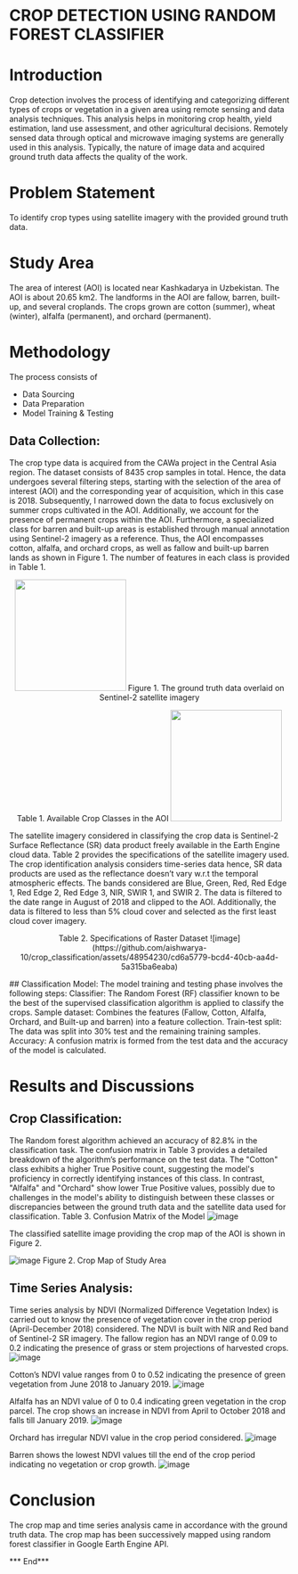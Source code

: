 # CROP DETECTION USING RANDOM FOREST CLASSIFIER

# Introduction
Crop detection involves the process of identifying and categorizing different types of crops or vegetation in a given area using remote sensing and data analysis techniques. This analysis helps in monitoring crop health, yield estimation, land use assessment, and other agricultural decisions. Remotely sensed data through optical and microwave imaging systems are generally used in this analysis. Typically, the nature of image data and acquired ground truth data affects the quality of the work.

# Problem Statement
To identify crop types using satellite imagery with the provided ground truth data.

# Study Area
The area of interest (AOI) is located near Kashkadarya in Uzbekistan. The AOI is about 20.65 km2. The landforms in the AOI are fallow, barren, built-up, and several croplands. The crops grown are cotton (summer), wheat (winter), alfalfa (permanent), and orchard (permanent). 

# Methodology
The process consists of 
- Data Sourcing
- Data Preparation
- Model Training & Testing
## Data Collection:
The crop type data is acquired from the CAWa project in the Central Asia region. The dataset consists of 8435 crop samples in total. Hence, the data undergoes several filtering steps, starting with the selection of the area of interest (AOI) and the corresponding year of acquisition, which in this case is 2018. Subsequently, I narrowed down the data to focus exclusively on summer crops cultivated in the AOI. Additionally, we account for the presence of permanent crops within the AOI. Furthermore, a specialized class for barren and built-up areas is established through manual annotation using Sentinel-2 imagery as a reference. Thus, the AOI encompasses cotton, alfalfa, and orchard crops, as well as fallow and built-up barren lands as shown in Figure 1. The number of features in each class is provided in Table 1.
<p align="center">
<img width="200" src= "![image](https://github.com/aishwarya-10/crop_classification/assets/48954230/f82364da-72e3-4b7c-9de5-891b43a5c42d)">
Figure 1. The ground truth data overlaid on Sentinel-2 satellite imagery
</p>

<p align="center">
Table 1. Available Crop Classes in the AOI
<img width="200" src= "![image](https://github.com/aishwarya-10/crop_classification/assets/48954230/e2ed5359-b971-41f3-8aff-b3cfc10d0db6)">
</p>

The satellite imagery considered in classifying the crop data is Sentinel-2 Surface Reflectance (SR) data product freely available in the Earth Engine cloud data. Table 2 provides the specifications of the satellite imagery used. The crop identification analysis considers time-series data hence, SR data products are used as the reflectance doesn’t vary w.r.t the temporal atmospheric effects. The bands considered are Blue, Green, Red, Red Edge 1, Red Edge 2, Red Edge 3, NIR, SWIR 1, and SWIR 2. The data is filtered to the date range in August of 2018 and clipped to the AOI. Additionally, the data is filtered to less than 5% cloud cover and selected as the first least cloud cover imagery.
<p align="center">
Table 2. Specifications of Raster Dataset
![image](https://github.com/aishwarya-10/crop_classification/assets/48954230/cd6a5779-bcd4-40cb-aa4d-5a315ba6eaba)
</p>
## Classification Model:
The model training and testing phase involves the following steps:
Classifier: The Random Forest (RF) classifier known to be the best of the supervised classification algorithm is applied to classify the crops.
Sample dataset: Combines the features (Fallow, Cotton, Alfalfa, Orchard, and Built-up and barren) into a feature collection.
Train-test split: The data was split into 30% test and the remaining training samples.
Accuracy: A confusion matrix is formed from the test data and the accuracy of the model is calculated.

# Results and Discussions
## Crop Classification:
The Random forest algorithm achieved an accuracy of 82.8% in the classification task. The confusion matrix in Table 3 provides a detailed breakdown of the algorithm’s performance on the test data. 
The "Cotton" class exhibits a higher True Positive count, suggesting the model's proficiency in correctly identifying instances of this class. In contrast, "Alfalfa" and "Orchard" show lower True Positive values, possibly due to challenges in the model's ability to distinguish between these classes or discrepancies between the ground truth data and the satellite data used for classification.
Table 3. Confusion Matrix of the Model
![image](https://github.com/aishwarya-10/crop_classification/assets/48954230/1240307d-5184-4a95-946a-3e2fa5c8a28e)

The classified satellite image providing the crop map of the AOI is shown in Figure 2.

![image](https://github.com/aishwarya-10/crop_classification/assets/48954230/1e580ef0-95ab-42ff-9034-eb6d82ce037a)
Figure 2. Crop Map of Study Area

## Time Series Analysis:
Time series analysis by NDVI (Normalized Difference Vegetation Index) is carried out to know the presence of vegetation cover in the crop period (April-December 2018) considered. The NDVI is built with NIR and Red band of Sentinel-2 SR imagery. 
The fallow region has an NDVI range of 0.09 to 0.2 indicating the presence of grass or stem projections of harvested crops.
![image](https://github.com/aishwarya-10/crop_classification/assets/48954230/f28d0443-969b-4943-b119-6ad8b2cecd55)

Cotton’s NDVI value ranges from 0 to 0.52 indicating the presence of green vegetation from June 2018 to January 2019.
![image](https://github.com/aishwarya-10/crop_classification/assets/48954230/5951b486-c67c-4190-8102-42307cd5899d)

Alfalfa has an NDVI value of 0 to 0.4 indicating green vegetation in the crop parcel. The crop shows an increase in NDVI from April to October 2018 and falls till January 2019.
![image](https://github.com/aishwarya-10/crop_classification/assets/48954230/3e24fe52-c595-47bb-8005-58dad1a1b5ac)

Orchard has irregular NDVI value in the crop period considered.
![image](https://github.com/aishwarya-10/crop_classification/assets/48954230/df66e1b1-9be4-49a0-9573-7bec8f067af1)

Barren shows the lowest NDVI values till the end of the crop period indicating no vegetation or crop growth.
![image](https://github.com/aishwarya-10/crop_classification/assets/48954230/0f69ffcc-e286-4a0e-9f54-965072fc9ddb)

# Conclusion
The crop map and time series analysis came in accordance with the ground truth data. The crop map has been successively mapped using random forest classifier in Google Earth Engine API. 


*** End***
